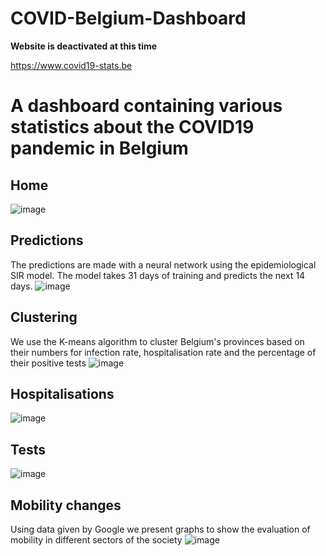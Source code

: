 # COVID-Belgium-Dashboard
**Website is deactivated at this time**

https://www.covid19-stats.be

# A dashboard containing various statistics about the COVID19 pandemic in Belgium
## Home
![image](https://user-images.githubusercontent.com/43340565/140177937-8b47d743-06c2-4667-bf44-ce69b144ffd5.png)
## Predictions
The predictions are made with a neural network using the epidemiological SIR model.
The model takes 31 days of training and predicts the next 14 days.
![image](https://user-images.githubusercontent.com/43340565/140179084-6c1dbe57-cd2b-470d-84e1-591b70146751.png)
## Clustering
We use the K-means algorithm to cluster Belgium's provinces based on their numbers for infection rate, hospitalisation rate and the percentage of their positive tests
![image](https://user-images.githubusercontent.com/43340565/140178157-5d939e20-034d-401f-b33c-ada41a99f09d.png)
## Hospitalisations
![image](https://user-images.githubusercontent.com/43340565/140178202-576259ad-5998-4916-b989-5757770b0742.png)
## Tests
![image](https://user-images.githubusercontent.com/43340565/140178243-e75d861c-796e-484d-b620-51ca1d80409f.png)
## Mobility changes
Using data given by Google we present graphs to show the evaluation of mobility in different sectors of the society
![image](https://user-images.githubusercontent.com/43340565/140178348-089fec5e-713a-45e8-a828-1863c4c8bf7b.png)
